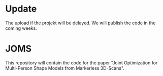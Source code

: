 # Update
The upload if the projekt will be delayed. We will publish the code in the coming weeks.

# JOMS
This repository will contain the code for the paper "Joint Optimization for Multi-Person Shape Models from Markerless 3D-Scans".
